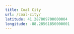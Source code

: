 ```yaml
---
title: Coal City
url: /coal-city/
latitude: 41.287809700000004
longitude: -88.28561850000001
---
```

